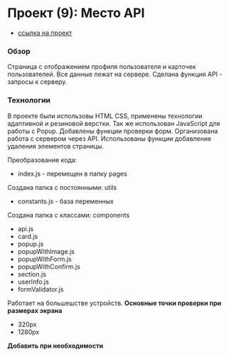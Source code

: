 # Проект (9): Место API

* [ссылка на проект](https://pavel-khokhlov.github.io/mesto/index.html)

### Обзор
Страница с отображением профиля пользователя и карточек пользователей. Все данные лежат на сервере. Сделана функция API - запросы к серверу.

### Технологии
В проекте были использовы HTML CSS, применены технологии адаптивной и резиновой верстки. Так же использован JavaScript для работы с Popup. Добавлены функции проверки форм.
Организована работа с сервером через API. Использованы функции добавление удаления элементов страницы.

Преобразование кода:
* index.js - перемещен в папку pages

Создана папка с постоянными: utils
* constants.js - база переменных

Создана папка с классами: components
* api.js
* card.js
* popup.js
* popupWithImage.js
* popupWithForm.js
* popupWithConfirm.js
* section.js
* userInfo.js
* formValidator.js

Работает на большешстве устройств.
**Основные точки проверки при размерах экрана**
* 320px 
* 1280px

**Добавить при необходимости**
